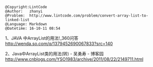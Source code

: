 ```
@Copyright:LintCode
@Author:   zhanyi
@Problem:  http://www.lintcode.com/problem/convert-array-list-to-linked-list
@Language: Markdown
@Datetime: 16-10-11 08:54
```

1、JAVA 中ArrayList的用法!_360问答  http://wenda.so.com/q/1379452690067833?src=140

2、Java中ArrayList类的用法(转) - 吴勇寿 - 博客园  http://www.cnblogs.com/YSO1983/archive/2011/08/22/2149711.html